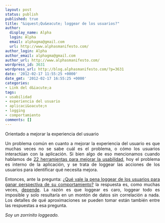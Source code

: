 ```yaml
---
layout: post
status: publish
published: true
title: "&iquest;Qu&eacute; loggear de los usuarios?"
author:
  display_name: Alpha
  login: Alpha
  email: alphagma@gmail.com
  url: http://www.alphasmanifesto.com/
author_login: Alpha
author_email: alphagma@gmail.com
author_url: http://www.alphasmanifesto.com/
wordpress_id: 3631
wordpress_url: http://blog.alphasmanifesto.com/?p=3631
date: '2012-02-17 11:55:25 +0000'
date_gmt: '2012-02-17 16:55:25 +0000'
categories:
- Link del d&iacute;a
tags:
- usabilidad
- experiencia del usuario
- aplicaci&oacute;n
- logging
- comportamiento
comments: []
---
```


Orientado a mejorar la experiencia del usuario

<p style="text-align: justify;">Un problema com&uacute;n en cuanto a mejorar la experiencia del usuario es que muchas veces no se sabe cu&aacute;l es el problema, o c&oacute;mo los usuarios interact&uacute;an con la aplicaci&oacute;n. Si bien algo de eso mencionamos cuando hablamos de <a href="https://blog.alphasmanifesto.com/2012/02/14/22-herramientas-para-probar-usabilidad/">22 herramientas para mejorar la usabilidad</a>, hoy el problema es interno de la aplicaci&oacute;n, y se trata de loggear las acciones de los usuarios para identificar qu&eacute; necesita mejora.</p>
<p style="text-align: justify;">Entonces, ante la pregunta: <a href="http://ux.stackexchange.com/questions/17026/which-users-actions-are-worth-logging-to-gain-better-perspective-on-their-behav">&iquest;Qu&eacute; vale la pena loggear de los usuarios para ganar perspectiva de su comportamiento?</a> la respuesta es, como muchas veces, <a href="http://ux.stackexchange.com/a/17029/8702">depende</a>. La raz&oacute;n es que loggear es caro, loggear todo es imposible y solo resultar&iacute;a en un mont&oacute;n de datos sin correlaci&oacute;n a nada. Los detalles de qu&eacute; aproximaciones se pueden tomar est&aacute;n tambi&eacute;n entre las respuestas a esa pregunta.</p>
<p style="text-align: justify;"><em>Soy un zorrinito loggeado.</em></p>
